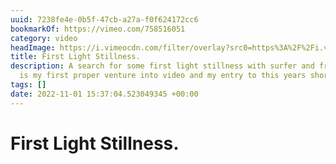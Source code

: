 ```yaml
---
uuid: 7238fe4e-0b5f-47cb-a27a-f0f624172cc6
bookmarkOf: https://vimeo.com/758516051
category: video
headImage: https://i.vimeocdn.com/filter/overlay?src0=https%3A%2F%2Fi.vimeocdn.com%2Fvideo%2F1523590063-2ceff60d2793c829ac606d72492619acf936ac08dd74a33338cd2fed46af221c-d_1280x720&src1=https%3A%2F%2Ff.vimeocdn.com%2Fimages_v6%2Fshare%2Fplay_icon_overlay.png
title: First Light Stillness.
description: A search for some first light stillness with surfer and friend Beth Leigfield.   This
  is my first proper venture into video and my entry to this years shorties London…
tags: []
date: 2022-11-01 15:37:04.523049345 +00:00
---
```

# First Light Stillness.

